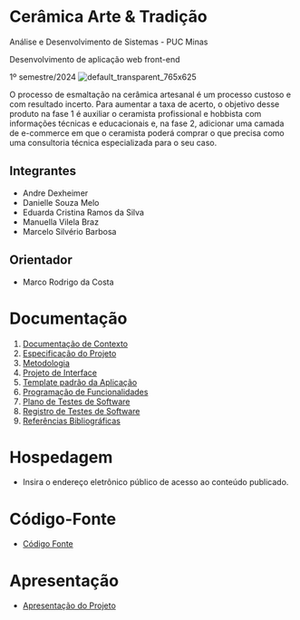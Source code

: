 # Cerâmica Arte & Tradição

Análise e Desenvolvimento de Sistemas - PUC Minas

Desenvolvimento de aplicação web front-end

1º semestre/2024
![default_transparent_765x625](https://github.com/ICEI-PUC-Minas-PMV-ADS/pmv-ads-2024-1-e1-proj-web-t4-ceramica/assets/164776578/3f2e262e-6666-4dd0-8cf4-eafeeb906d9a)


O processo de esmaltação na cerâmica artesanal é um processo custoso e com resultado incerto. Para aumentar a taxa de acerto, o objetivo desse produto na fase 1 é auxiliar o ceramista profissional e hobbista com informações técnicas e educacionais e, na fase 2, adicionar uma camada de e-commerce em que o ceramista poderá comprar o que precisa como uma consultoria técnica especializada para o seu caso.

## Integrantes

* Andre Dexheimer
* Danielle Souza Melo
* Eduarda Cristina Ramos da Silva
* Manuella Vilela Braz
* Marcelo Silvério Barbosa

## Orientador

* Marco Rodrigo da Costa

# Documentação

<ol>
<li><a href="documentos/01-Documentação de Contexto.md"> Documentação de Contexto</a></li>
<li><a href="documentos/02-Especificação do Projeto.md"> Especificação do Projeto</a></li>
<li><a href="documentos/03-Metodologia.md"> Metodologia</a></li>
<li><a href="documentos/04-Projeto de Interface.md"> Projeto de Interface</a></li>
<li><a href="documentos/05-Template padrão da Aplicação.md"> Template padrão da Aplicação</a></li>
<li><a href="documentos/06-Programação de Funcionalidades.md"> Programação de Funcionalidades</a></li>
<li><a href="documentos/07-Plano de Testes de Software.md"> Plano de Testes de Software</a></li>
<li><a href="documentos/08-Registro de Testes de Software.md"> Registro de Testes de Software</a></li>
<li><a href="documentos/09-Referências.md"> Referências Bibliográficas</a></li>
</ol>

# Hospedagem

* Insira o endereço eletrônico público de acesso ao conteúdo publicado. 

# Código-Fonte

* <a href="    https://pmv-ads-2024-1-e1-proj-web-t4-ceramica-knqb.vercel.app/index.paginaHome.html ">Código Fonte</a>

# Apresentação

* <a href="apresentacao/README.md">Apresentação do Projeto</a>
